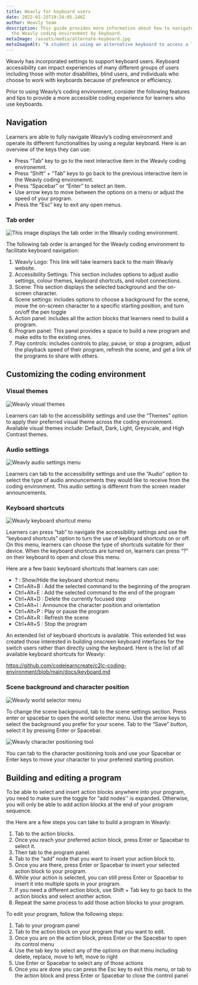 ```yaml
---
title: Weavly for keyboard users
date: 2022-01-25T19:24:05.146Z
author: Weavly team
description: This guide provides more information about how to navigate and use
  the Weavly coding environment by keyboard.
metaImage: /assets/media/alternate-keyboard.jpg
metaImageAlt: "A student is using an alternative keyboard to access a laptop. "
---
```

Weavly has incorporated settings to support keyboard users. Keyboard accessibility can impact experiences of many different groups of users including those with motor disabilities, blind users, and individuals who choose to work with keyboards because of preference or efficiency. 

Prior to using Weavly’s coding environment, consider the following features and tips to provide a more accessible coding experience for learners who use keyboards.

## Navigation

Learners are able to fully navigate Weavly’s coding environment and operate its different functionalities by using a regular keyboard. Here is an overview of the keys they can use:

* Press “Tab” key to go to the next interactive item in the Weavly coding environemnt.
* Press “Shift” + “Tab” keys to go back to the previous interactive item in the Weavly coding environemnt.
* Press “Spacebar” or “Enter” to select an item.
* Use arrow keys to move between the options on a menu or adjust the speed of your program. 
* Press the “Esc” key to exit any open menus.

### Tab order

![This image displays the tab order in the Weavly coding environment. ](/assets/media/tab-order.jpg "Weavly tab order")

The following tab order is arranged for the Weavly coding environment to facilitate keyboard navigation: 

1. Weavly Logo: This link will take learners back to the main Weavly website.
2. Accessibility Settings: This section includes options to adjust audio settings, colour themes, keyboard shortcuts, and robot connections.
3. Scene: This section displays the selected background and the on-screen character.
4. Scene settings: includes options to choose a background for the scene, move the on-screen character to a specific starting position, and turn on/off the pen toggle
5. Action panel: includes all the action blocks that learners need to build a program.
6. Program panel: This panel provides a space to build a new program and make edits to the existing ones.
7. Play controls: includes controls to play, pause, or stop a program, adjust the playback speed of their program, refresh the scene, and get a link of the programs to share with others. 

## Customizing the coding environment 

### Visual themes

![Weavly visual themes](/assets/media/visual-themes.jpg "Weavly visual themes")

Learners can tab to the accessibility settings and use the “Themes” option to apply their preferred visual theme across the coding environment. Available visual themes include: Default, Dark, Light, Greyscale, and High Contrast themes.

### Audio settings

![Weavly audio settings menu](/assets/media/audio-menu.jpg "Weavly audio settings menu")

Learners can tab to the accessibility settings and use the “Audio” option to select the type of audio announcements they would like to receive from the coding environment. This audio setting is different from the screen reader announcements. 

### Keyboard shortcuts

![Weavly keyboard shortcut menu](/assets/media/keyboard-shortcuts.jpg "Weavly keyboard shortcut menu")

Learners can press “tab” to navigate the accessibility settings and use the “keyboard shortcuts” option to turn the use of keyboard shortcuts on or off. On this menu, learners can choose the type of shortcuts suitable for their device. When the keyboard shortcuts are turned on, learners can press “?” on their keyboard to open and close this menu. 

Here are a few basic keyboard shortcuts that learners can use:

* ? : Show/Hide the keyboard shortcut menu
* Ctrl+Alt+B : Add the selected command to the beginning of the program
* Ctrl+Alt+E : Add the selected command to the end of the program
* Ctrl+Alt+D : Delete the currently focused step
* Ctrl+Alt+I : Announce the character position and orientation
* Ctrl+Alt+P : Play or pause the program
* Ctrl+Alt+R : Refresh the scene
* Ctrl+Alt+S : Stop the program

An extended list of keyboard shortcuts is available. This extended list was created those interested in building onscreen keyboard interfaces for the switch users rather than directly using the keyboard. Here is the list of all available keyboard shortcuts for Weavly: 

<https://github.com/codelearncreate/c2lc-coding-environment/blob/main/docs/keyboard.md>

### Scene background and character position

![Weavly world selector menu](/assets/media/world-selector.jpg "Weavly world selector menu")

To change the scene background, tab to the scene settings section. Press enter or spacebar to open the world selector menu. Use the arrow keys to select the background you prefer for your scene. Tab to the “Save” button, select it by pressing Enter or Spacebar. 

![Weavly character positioning tool](/assets/media/character-position.jpg "Weavly character positioning tool")

You can tab to the character positioning tools and use your Spacebar or Enter keys to move your character to your preferred starting position.

## Building and editing a program 

To be able to select and insert action blocks anywhere into your program, you need to make sure the toggle for “add nodes'' is expanded. Otherwise, you will only be able to add action blocks at the end of your program sequence. 

the Here are a few steps you can take to build a program in Weavly:

1. Tab to the action blocks.
2. Once you reach your preferred action block, press Enter or Spacebar to select it.
3. Then tab to the program panel.
4. Tab to the “add” node that you want to insert your action block to.
5. Once you are there, press Enter or Spacebar to insert your selected action block to your program. 
6. While your action is selected, you can still press Enter or Spacebar to insert it into multiple spots in your program. 
7. If you need a different action block, use Shift + Tab key to go back to the action blocks and select another action. 
8. Repeat the same process to add those action blocks to your program. 



To edit your program, follow the following steps: 

1. Tab to your program panel 
2. Tab to the action block on your program that you want to edit.
3. Once you are on the action block, press Enter or the Spacebar to open its control menu
4. Use the tab key to select any of the options on that menu including delete, replace, move to left, move to right
5. Use Enter or Spacebar to select any of those actions
6. Once you are done you can press the Esc key to exit this menu, or tab to the action block and press Enter or Spacebar to close the control panel